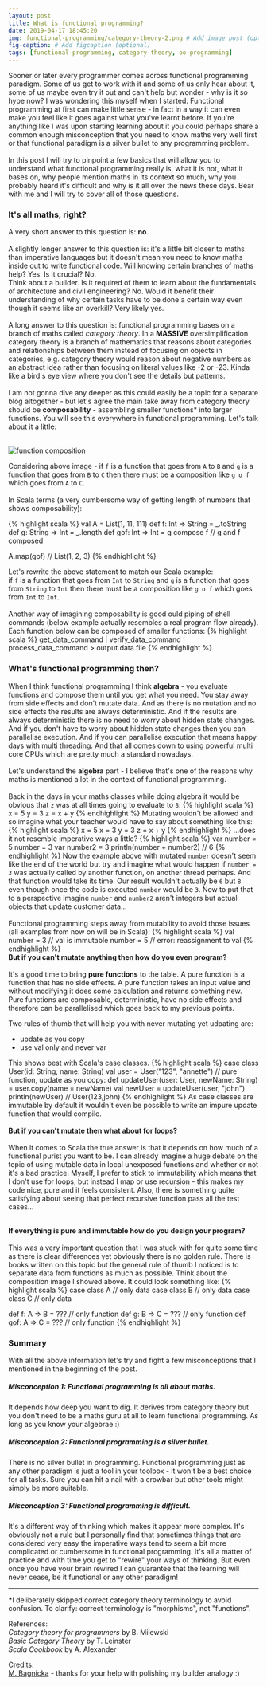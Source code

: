 ```yaml
---
layout: post
title: What is functional programming?
date: 2019-04-17 18:45:20
img: functional-programming/category-theory-2.png # Add image post (optional)
fig-caption: # Add figcaption (optional)
tags: [functional-programming, category-theory, oo-programming]
---
```


Sooner or later every programmer comes across functional programming paradigm. Some of us get to work with it and some of us only hear about it, some of us maybe even try it out and can't help but wonder - why is it so hype now? I was wondering this myself when I started. Functional programming at first can make little sense - in fact in a way it can even make you feel like it goes against what you've learnt before. If you're anything like I was upon starting learning about it you could perhaps share a common enough misconception that you need to know maths very well first or that functional paradigm is a silver bullet to any programming problem.<br><br>
In this post I will try to pinpoint a few basics that will allow you to understand what functional programming really is, what it is not, what it bases on, why people mention maths in its context so much, why you probably heard it's difficult and why is it all over the news these days. Bear with me and I will try to cover all of those questions. 


### It's all maths, right?

A very short answer to this question is: <b>no</b>. <br><br>
A slightly longer answer to this question is: it's a little bit closer to maths than imperative languages but it doesn't mean you need to know maths inside out to write functional code. Will knowing certain branches of maths help? Yes. Is it crucial? No. <br>Think about a builder. Is it required of them to learn about the fundamentals of architecture and civil engineering? No. Would it benefit their understanding of why certain tasks have to be done a certain way even though it seems like an overkill? Very likely yes. <br><br>
A long answer to this question is: functional programming bases on a branch of maths called _category theory_. In a <b>MASSIVE</b> oversimplification category theory is a branch of mathematics that reasons about categories and relationships between them instead of focusing on objects in categories, e.g. category theory would reason about negative numbers as an abstract idea rather than focusing on literal values like -2 or -23. Kinda like a bird's eye view where you don't see the details but patterns. <br><br>
I am not gonna dive any deeper as this could easily be a topic for a separate blog altogether - but let's agree the main take away from category theory should be <b>composability</b> - assembling smaller functions* into larger functions. You will see this everywhere in functional programming. Let's talk about it a little:
<br><br>
                         
                         
![function composition]({{site.baseurl}}/assets/img/functional-programming/category-theory-small.png)

Considering above image - if `f` is a function that goes from `A` to `B` and `g` is a function that goes from `B` to `C` then there must be a composition like `g o f` which goes from `A` to `C`.
<br><br>
In Scala terms (a very cumbersome way of getting length of numbers that shows composability): 

{% highlight scala %}
val A = List(1, 11, 111)
def f: Int => String = _.toString 
def g: String => Int = _.length
def gof: Int => Int = g compose f // g and f composed

A.map(gof) // List(1, 2, 3)
{% endhighlight %}

Let's rewrite the above statement to match our Scala example:<br>
if `f` is a function that goes from `Int` to `String` and `g` is a function that goes from `String` to `Int` then there must be a composition like `g o f` which goes from `Int` to `Int`.
  <br><br>
  Another way of imagining composability is good ould piping of shell commands (below example actually resembles a real program flow already). Each function below can be composed of smaller functions:
{% highlight scala %}
 get_data_command | verify_data_command | process_data_command > output.data.file
{% endhighlight %}
  
### What's functional programming then?

When I think functional programming I think <b>algebra</b> - you evaluate functions and compose them until you get what you need. You stay away from side effects and don't mutate data. And as there is no mutation and no side effects the results are always deterministic. And if the results are always deterministic there is no need to worry about hidden state changes. And if you don't have to worry about hidden state changes then you can parallelise execution. And if you can parallelise execution that means happy days with multi threading. And that all comes down to using powerful multi core CPUs which are pretty much a standard nowadays.
<br><br>
Let's understand the <b>algebra</b> part - I believe that's one of the reasons why maths is mentioned a lot in the context of functional programming.
<br><br>
Back in the days in your maths classes while doing algebra it would be obvious that `z` was at all times going to evaluate to `8`:
{% highlight scala %}
x = 5
y = 3
z = x + y
{% endhighlight %}
Mutating wouldn't be allowed and so imagine what your teacher would have to say about something like this:
{% highlight scala %}
x = 5
x = 3
y = 3
z = x + y
{% endhighlight %}
...does it not resemble imperative ways a little?
{% highlight scala %}
var number = 5
number = 3
var number2 = 3
println(number + number2) // 6
{% endhighlight %}
Now the example above with mutated `number` doesn't seem like the end of the world but try and imagine what would happen if `number = 3` was actually called by another function, on another thread perhaps. And that function would take its time. Our result wouldn't actually be `6` but `8` even though once the code is executed `number` would be `3`. Now to put that to a perspective imagine `number` and `number2` aren't integers but actual objects that update customer data...
<br><br>
Functional programming steps away from mutability to avoid those issues (all examples from now on will be in Scala):
{% highlight scala %}
val number = 3 // val is immutable
number = 5 // error: reassignment to val
{% endhighlight %} 
<br>
<b>But if you can't mutate anything then how do you even program?</b><Br><br>
It's a good time to bring <b>pure functions</b> to the table. A pure function is a function that has no side effects. A pure function takes an input value and without modifying it does some calculation and returns something new. Pure functions are composable, deterministic, have no side effects and therefore can be parallelised which goes back to my previous points.

Two rules of thumb that will help you with never mutating yet udpating are:
* update as you copy 
* use val only and never var

This shows best with Scala's case classes.
{% highlight scala %}
case class User(id: String, name: String)
val user = User("123", "annette")
// pure function, update as you copy:
def updateUser(user: User, newName: String) = user.copy(name = newName) 
val newUser = updateUser(user, "john")
println(newUser) // User(123,john)
{% endhighlight %} 
As case classes are immutable by default it wouldn't even be possible to write an impure update function that would compile. <br><br>
<b>But if you can't mutate then what about for loops?</b><br><br>
When it comes to Scala the true answer is that it depends on how much of a functional purist you want to be. I can already imagine a huge debate on the topic of using mutable data in local unexposed functions and whether or not it's a bad practice. Myself, I prefer to stick to immutability which means that I don't use for loops, but instead I map or use recursion - this makes my code nice, pure and it feels consistent. Also, there is something quite satisfying about seeing that perfect recursive function pass all the test cases...
<br><br>

<b>If everything is pure and immutable how do you design your program?</b><br><br>
This was a very important question that I was stuck with for quite some time as there is clear differences yet obviously there is no golden rule. There is books written on this topic but the general rule of thumb I noticed is to separate data from functions as much as possible. Think about the composition image I showed above. It could look something like:
{% highlight scala %}
case class A // only data
case class B // only data
case class C // only data

def f: A => B = ??? // only function
def g: B => C = ??? // only function
def gof: A => C = ??? // only function
{% endhighlight %}


### Summary 

With all the above information let's try and fight a few misconceptions that I mentioned in the beginning of the post.

##### Misconception 1: Functional programming is all about maths.
It depends how deep you want to dig. It derives from category theory but you don't need to be a maths guru at all to learn functional programming. As long as you know your algebrae :)
##### Misconception 2: Functional programming is a silver bullet.
There is no silver bullet in programming. Functional programming just as any other paradigm is just a tool in your toolbox - it won't be a best choice for all tasks. Sure you can hit a nail with a crowbar but other tools might simply be more suitable.  
##### Misconception 3: Functional programming is difficult.
It's a different way of thinking which makes it appear more complex. It's obviously not a rule but I personally find that sometimes things that are considered very easy the imperative ways tend to seem a bit more complicated or cumbersome in functional programming. It's all a matter of practice and with time you get to "rewire" your ways of thinking. But even once you have your brain rewired I can guarantee that the learning will never cease, be it functional or any other paradigm!

----

<b>*</b>I deliberately skipped correct category theory terminology to avoid confusion. To clarify: correct terminology is "morphisms", not "functions".

References:<br>
_Category theory for programmers_ by B. Milewski<br>
_Basic Category Theory_ by T. Leinster<br>
_Scala Cookbook_ by A. Alexander

Credits: <br>
[M. Bagnicka](https://www.linkedin.com/in/malgorzata-bagnicka/) - thanks for your help with polishing my builder analogy :)
